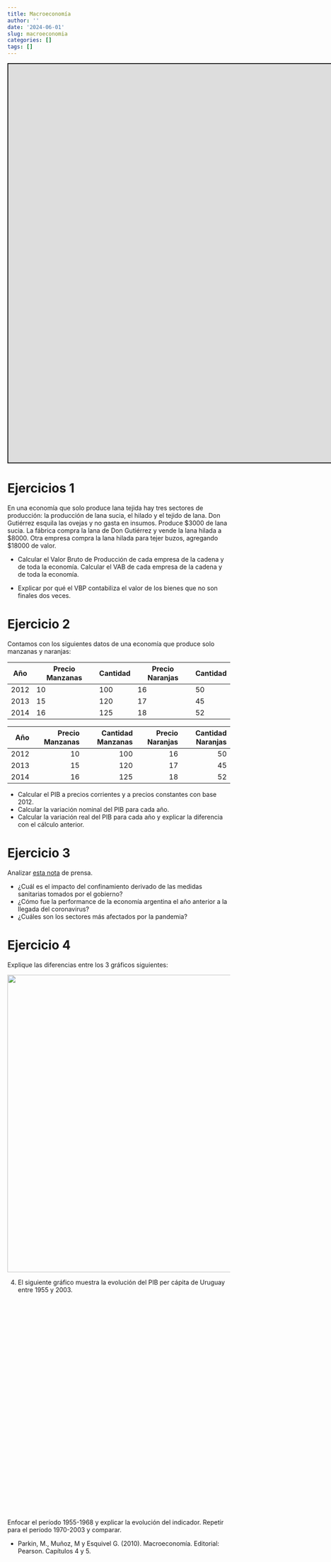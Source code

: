 ```yaml
---
title: Macroeconomía
author: ''
date: '2024-06-01'
slug: macroeconomia
categories: []
tags: []
---
```


<script src="{{< blogdown/postref >}}index_files/fitvids/fitvids.min.js"></script>
<script src="{{< blogdown/postref >}}index_files/kePrint/kePrint.js"></script>
<link href="{{< blogdown/postref >}}index_files/lightable/lightable.css" rel="stylesheet" />
<link href="{{< blogdown/postref >}}index_files/htmltools-fill/fill.css" rel="stylesheet" />
<script src="{{< blogdown/postref >}}index_files/htmlwidgets/htmlwidgets.js"></script>
<script src="{{< blogdown/postref >}}index_files/plotly-binding/plotly.js"></script>
<script src="{{< blogdown/postref >}}index_files/typedarray/typedarray.min.js"></script>
<script src="{{< blogdown/postref >}}index_files/jquery/jquery.min.js"></script>
<link href="{{< blogdown/postref >}}index_files/crosstalk/css/crosstalk.min.css" rel="stylesheet" />
<script src="{{< blogdown/postref >}}index_files/crosstalk/js/crosstalk.min.js"></script>
<link href="{{< blogdown/postref >}}index_files/plotly-htmlwidgets-css/plotly-htmlwidgets.css" rel="stylesheet" />
<script src="{{< blogdown/postref >}}index_files/plotly-main/plotly-latest.min.js"></script>
<div class="shareagain" style="min-width:300px;margin:1em auto;" data-exeternal="1">
<iframe src="https://slides-macroeconomia.netlify.app/" width="1600" height="900" style="border:2px solid currentColor;" loading="lazy" allowfullscreen></iframe>
<script>fitvids('.shareagain', {players: 'iframe'});</script>
</div>

# Ejercicios 1

En una economía que solo produce lana tejida hay tres sectores de producción: la producción de lana sucia, el hilado y el tejido de lana. Don Gutiérrez esquila las ovejas y no gasta en insumos. Produce \$3000 de lana sucia. La fábrica compra la lana de Don Gutiérrez y vende la lana hilada a \$8000. Otra empresa compra la lana hilada para tejer buzos, agregando \$18000 de valor.

- Calcular el Valor Bruto de Producción de cada empresa de la cadena y de toda la economía. Calcular el VAB de cada empresa de la cadena y de toda la economía.

- Explicar por qué el VBP contabiliza el valor de los bienes que no son finales dos veces.

# Ejercicio 2

Contamos con los siguientes datos de una economía que produce solo manzanas y naranjas:

| Año  | Precio Manzanas | Cantidad | Precio Naranjas | Cantidad |
|------|-----------------|----------|-----------------|----------|
| 2012 | 10              | 100      | 16              | 50       |
| 2013 | 15              | 120      | 17              | 45       |
| 2014 | 16              | 125      | 18              | 52       |

<table class="table table-striped" style="margin-left: auto; margin-right: auto;">
<thead>
<tr>
<th style="text-align:right;">
Año
</th>
<th style="text-align:right;">
Precio Manzanas
</th>
<th style="text-align:right;">
Cantidad Manzanas
</th>
<th style="text-align:right;">
Precio Naranjas
</th>
<th style="text-align:right;">
Cantidad Naranjas
</th>
</tr>
</thead>
<tbody>
<tr>
<td style="text-align:right;">
2012
</td>
<td style="text-align:right;">
10
</td>
<td style="text-align:right;">
100
</td>
<td style="text-align:right;">
16
</td>
<td style="text-align:right;">
50
</td>
</tr>
<tr>
<td style="text-align:right;">
2013
</td>
<td style="text-align:right;">
15
</td>
<td style="text-align:right;">
120
</td>
<td style="text-align:right;">
17
</td>
<td style="text-align:right;">
45
</td>
</tr>
<tr>
<td style="text-align:right;">
2014
</td>
<td style="text-align:right;">
16
</td>
<td style="text-align:right;">
125
</td>
<td style="text-align:right;">
18
</td>
<td style="text-align:right;">
52
</td>
</tr>
</tbody>
</table>

- Calcular el PIB a precios corrientes y a precios constantes con base 2012.
- Calcular la variación nominal del PIB para cada año.
- Calcular la variación real del PIB para cada año y explicar la diferencia con el cálculo anterior.

# Ejercicio 3

Analizar [esta nota](https://www.180.com.uy/articulo/83859_pib-de-argentina-se-contrajo-19-1-en-segundo-trimestre) de prensa.

- ¿Cuál es el impacto del confinamiento derivado de las medidas sanitarias tomados por el gobierno?
- ¿Cómo fue la performance de la economía argentina el año anterior a la llegada del coronavirus?
- ¿Cuáles son los sectores más afectados por la pandemia?

# Ejercicio 4

Explique las diferencias entre los 3 gráficos siguientes:

<img src="{{< blogdown/postref >}}index_files/figure-html/unnamed-chunk-4-1.png" width="672" />

4.  El siguiente gráfico muestra la evolución del PIB per cápita de Uruguay entre 1955 y 2003.

<div class="plotly html-widget html-fill-item" id="htmlwidget-1" style="width:672px;height:480px;"></div>
<script type="application/json" data-for="htmlwidget-1">{"x":{"visdat":{"866b18498bd5":["function () ","plotlyVisDat"]},"cur_data":"866b18498bd5","attrs":{"866b18498bd5":{"x":{},"y":{},"alpha_stroke":1,"sizes":[10,100],"spans":[1,20],"type":"scatter","mode":"lines","inherit":true}},"layout":{"margin":{"b":40,"l":60,"t":25,"r":10},"xaxis":{"domain":[0,1],"automargin":true,"rangeslider":{"visible":true},"title":"year"},"yaxis":{"domain":[0,1],"automargin":true,"title":"valor"},"hovermode":"closest","showlegend":false},"source":"A","config":{"modeBarButtonsToAdd":["hoverclosest","hovercompare"],"showSendToCloud":false},"data":[{"x":[1956,1957,1958,1959,1960,1961,1962,1963,1964,1965,1966,1967,1968,1969,1970,1971,1972,1973,1974,1975,1976,1977,1978,1979,1980,1981,1982,1983,1984,1985,1986,1987,1988,1989,1990,1991,1992,1993,1994,1995,1996,1997,1998,1999,2000,2001,2002],"y":[79689.989358145627,79278.151829172712,75596.107552736285,72692.36781658062,74529.943061556725,75560.489058466716,72793.648569337995,72507.759094062756,73140.492188060685,73235.647274492061,74934.653506691437,71170.083576379184,71670.965471945412,75451.461076868814,78545.542841142291,77531.490373541237,74759.886743366893,77236.308421647118,79819.357897310852,83425.267125539511,86421.399997083252,87477.547849428505,92368.754286600612,97486.679799499922,102723.51351969314,104007.623552993,93639.701681972903,87597.451948861766,86088.576822835443,86802.063716634817,93967.151851383082,100854.82181366293,100252.83377473291,100799.52848285178,100543.76382868559,103499.68376271047,111030.96440051304,113330.13285030806,120891.06271446506,118430.53649697047,123121.73983643664,128517.0341689451,133526.82538941945,130287.97520570904,127280.32143384253,122252.43328366162,112764.52252698431],"type":"scatter","mode":"lines","marker":{"color":"rgba(31,119,180,1)","line":{"color":"rgba(31,119,180,1)"}},"error_y":{"color":"rgba(31,119,180,1)"},"error_x":{"color":"rgba(31,119,180,1)"},"line":{"color":"rgba(31,119,180,1)"},"xaxis":"x","yaxis":"y","frame":null}],"highlight":{"on":"plotly_click","persistent":false,"dynamic":false,"selectize":false,"opacityDim":0.20000000000000001,"selected":{"opacity":1},"debounce":0},"shinyEvents":["plotly_hover","plotly_click","plotly_selected","plotly_relayout","plotly_brushed","plotly_brushing","plotly_clickannotation","plotly_doubleclick","plotly_deselect","plotly_afterplot","plotly_sunburstclick"],"base_url":"https://plot.ly"},"evals":[],"jsHooks":[]}</script>

Enfocar el período 1955-1968 y explicar la evolución del indicador. Repetir para el período 1970-2003 y comparar.

<!-- ### Extra -->
<!-- -  [Florencia Carriquiry](https://www.youtube.com/watch?v=disaExSUU7k)  de Ex Ante -->
<!-- - [Gabriel Oddone](https://www.m24.com.uy/oddone-pandemia-dejara-deficit-en-torno-al-8-del-pib-en-un-pais-con-una-deuda-alta-y-que-no-tiene-financiamiento/)  de CPA Ferrere. -->
<!-- ## Ejercicios -->
<!-- 1. Analizar [este artículo](https://www.180.com.uy/articulo/79865_el-cambio-de-ciclo-en-la-economia-uruguaya&ref=delsol). Explicar cuáles son las variables de la demanda agregada que analiza. -->
<!-- 2. Analizar [este artículo](https://www.180.com.uy/articulo/79865_el-cambio-de-ciclo-en-la-economia-uruguaya&ref=delsol) publicado en Junio de 2018 luego de la devaluación en Argentina. Explicar cuáles son las variables de la demanda agregada que analiza. -->
<!-- 2. Considere la siguiente tabla:  -->
<!-- ```{r} -->
<!-- df <- tibble( -->
<!--   PIB = seq(4200, 2700, by=-300), -->
<!--   Consumo = seq(3800, 2800, by = -200), -->
<!--   S = PIB-Consumo, -->
<!--   I = 200 -->
<!-- ) -->
<!-- knitr::kable(df) %>%  -->
<!--   kableExtra::kable_styling() -->
<!-- ``` -->
<!-- - ¿Cuánto vale el PIB, el Consumo, el ahorro y la inversión en equilibrio? -->
<!-- - ¿Qué pasaría si el PIB fuera 4200? ¿Y si fuera 2700? -->
<!-- 3. Explicar los efectos de los siguientes _shocks_ macroeconómicos: -->
<!--   a. Una rebaja del IRPF. -->
<!--   b. Una reducción en el gasto en defensa. -->
<!--   c. Una avance tecnológico que afecta todos los sectores de producción. -->
<!--   d. Una rebaja en las tasas de interés. -->
<!-- Graficar los impactos usando el esquema de Oferta y Demanda Agregadas. -->
<!-- 4. Se cuenta con los siguientes datos para la economía de EUA: -->
<!-- | Año           | PIB Real      | Nivel de Precios  | -->
<!-- | ------------- |:-------------:| -----:| -->
<!-- | 1981          | 5.291,7       | 59,1 | -->
<!-- | 1982          | 5.189,3       | 62,7 | -->
<!-- | 1983          | 5.423.8       | 65,2 | -->
<!-- | 1984          | 5.8913,6      | 67,6 | -->
<!--  - Calcular las tasas de inflación y de crecimiento del PIB para cada año. -->
<!--  - Graficar los 4 años en el eje `\((P, Y)\)` con las curvas de Oferta y Demanda Agregadas. -->
<!-- 5. Para calcular la tasa de crecimiento de una variable entre `\(t-n\)` y `\(t\)`, usar la fórmula: -->
<!-- $$ g_t = 100 * [(\frac{X_t}{X_{t-n}})^{1/n}-1]$$ -->

<!-- - Calcular la tasa de crecimiento del PIB en términos reales entre 1955 y 1968. -->

<!-- - Usando los datos del INE, calcular la tasa de inflación entre 1972 y 1992 y entre 1994 y 2014. Comparar los dos períodos y sus efectos sobre el bienestar de la población. -->

- Parkin, M., Muñoz, M y Esquivel G. (2010). Macroeconomía. Editorial: Pearson. Capítulos 4 y 5.
